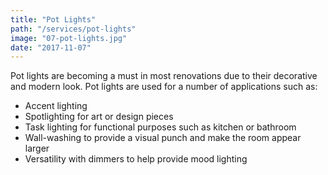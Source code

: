 ```yaml
---
title: "Pot Lights"
path: "/services/pot-lights"
image: "07-pot-lights.jpg"
date: "2017-11-07"
---
```


Pot lights are becoming a must in most renovations due to their decorative and modern look. Pot lights are used for a number of applications such as:

* Accent lighting
* Spotlighting for art or design pieces
* Task lighting for functional purposes such as kitchen or bathroom
* Wall-washing to provide a visual punch and make the room appear larger
* Versatility with dimmers to help provide mood lighting
